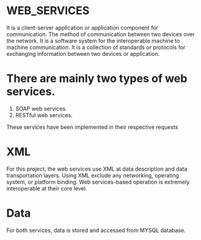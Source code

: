 # WEB_SERVICES

It is a client-server application or application component for communication.
The method of communication between two devices over the network.
It is a software system for the interoperable machine to machine communication.
It is a collection of standards or protocols for exchanging information between two devices or application.



# There are mainly two types of web services.

1. SOAP web services.
2. RESTful web services.

These services have been implemented in their respective requests

# XML

For this project, the web services use XML at data description and data transportation layers. Using XML exclude any networking, operating system, or platform binding. Web services-based operation is extremely interoperable at their core level.

# Data

 For both services, data is stored and accessed from MYSQL database.

